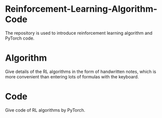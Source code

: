 # Reinforcement-Learning-Algorithm-Code
The repository is used to introduce reinforcement learning algorithm and PyTorch code.

# Algorithm
Give details of the RL algorithms in the form of handwritten notes, which is more convenient than entering lots of formulas with the keyboard.

# Code
Give code of RL algorithms by PyTorch.
